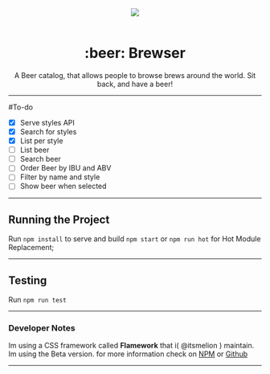 <div align="center">
  <a href="https://github.com/itsmelion/brewser">
    <img width="auto" heigth="200" src="https://static.studentbackr.com/brewser.png">
  </a>
  <br>
  <br>
  <h1>:beer: Brewser</h1>
  <p>
    A Beer catalog, that allows people to browse brews around the world.
    Sit back, and have a beer!
  <p>
</div>

___

#To-do

- [x] Serve styles API
- [x] Search for styles
- [x] List per style
- [ ] List beer
- [ ] Search beer
- [ ] Order Beer by IBU and ABV
- [ ] Filter by name and style
- [ ] Show beer when selected

___
## Running the Project
Run `npm install`
to serve and build `npm start` or `npm run hot` for Hot Module Replacement;
___
## Testing
Run `npm run test`
___
### Developer Notes
Im using a CSS framework called **Flamework** that i( @itsmelion ) maintain.
Im using the Beta version. for more information check on
[NPM](https://www.npmjs.com/package/flamework) or [Github](https://www.github.com/alia-code/flamework)
___
